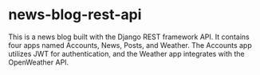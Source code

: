 # news-blog-rest-api
This is a news blog built with the Django REST framework API. It contains four apps named Accounts, News, Posts, and Weather. The Accounts app utilizes JWT for authentication, and the Weather app integrates with the OpenWeather API.
